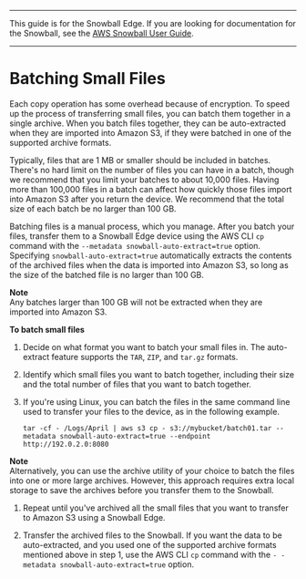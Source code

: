 --------

This guide is for the Snowball Edge\. If you are looking for documentation for the Snowball, see the [AWS Snowball User Guide](https://docs.aws.amazon.com/snowball/latest/ug/whatissnowball.html)\.

--------

# Batching Small Files<a name="batching-small-files"></a>

Each copy operation has some overhead because of encryption\. To speed up the process of transferring small files, you can batch them together in a single archive\. When you batch files together, they can be auto\-extracted when they are imported into Amazon S3, if they were batched in one of the supported archive formats\.

Typically, files that are 1 MB or smaller should be included in batches\. There's no hard limit on the number of files you can have in a batch, though we recommend that you limit your batches to about 10,000 files\. Having more than 100,000 files in a batch can affect how quickly those files import into Amazon S3 after you return the device\. We recommend that the total size of each batch be no larger than 100 GB\.

Batching files is a manual process, which you manage\. After you batch your files, transfer them to a Snowball Edge device using the AWS CLI `cp` command with the `--metadata snowball-auto-extract=true` option\. Specifying `snowball-auto-extract=true` automatically extracts the contents of the archived files when the data is imported into Amazon S3, so long as the size of the batched file is no larger than 100 GB\.

**Note**  
Any batches larger than 100 GB will not be extracted when they are imported into Amazon S3\.

**To batch small files**

1. Decide on what format you want to batch your small files in\. The auto\-extract feature supports the `TAR`, `ZIP`, and `tar.gz` formats\.

1. Identify which small files you want to batch together, including their size and the total number of files that you want to batch together\.

1. If you're using Linux, you can batch the files in the same command line used to transfer your files to the device, as in the following example\.

   ```
   tar -cf - /Logs/April | aws s3 cp - s3://mybucket/batch01.tar --metadata snowball-auto-extract=true --endpoint http://192.0.2.0:8080
   ```
**Note**  
Alternatively, you can use the archive utility of your choice to batch the files into one or more large archives\. However, this approach requires extra local storage to save the archives before you transfer them to the Snowball\.

1. Repeat until you've archived all the small files that you want to transfer to Amazon S3 using a Snowball Edge\.

1. Transfer the archived files to the Snowball\. If you want the data to be auto\-extracted, and you used one of the supported archive formats mentioned above in step 1, use the AWS CLI `cp` command with the `- -metadata snowball-auto-extract=true` option\.